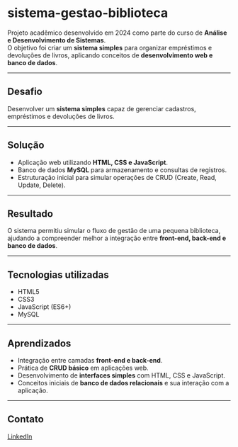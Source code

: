 # sistema-gestao-biblioteca

Projeto acadêmico desenvolvido em 2024 como parte do curso de **Análise e Desenvolvimento de Sistemas**.  
O objetivo foi criar um **sistema simples** para organizar empréstimos e devoluções de livros, aplicando conceitos de **desenvolvimento web e banco de dados**.

---

## Desafio
Desenvolver um **sistema simples** capaz de gerenciar cadastros, empréstimos e devoluções de livros.

---

## Solução
- Aplicação web utilizando **HTML, CSS e JavaScript**.  
- Banco de dados **MySQL** para armazenamento e consultas de registros.  
- Estruturação inicial para simular operações de CRUD (Create, Read, Update, Delete).

---

## Resultado
O sistema permitiu simular o fluxo de gestão de uma pequena biblioteca, ajudando a compreender melhor a integração entre **front-end, back-end e banco de dados**.

---

## Tecnologias utilizadas
- HTML5  
- CSS3  
- JavaScript (ES6+)  
- MySQL  

---

## Aprendizados
- Integração entre camadas **front-end e back-end**.  
- Prática de **CRUD básico** em aplicações web.  
- Desenvolvimento de **interfaces simples** com HTML, CSS e JavaScript.  
- Conceitos iniciais de **banco de dados relacionais** e sua interação com a aplicação.

---

## Contato
[LinkedIn](https://www.linkedin.com/in/bianca-maria-a652362b6/)
